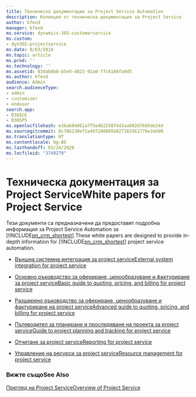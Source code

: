 ```yaml
---
title: Техническа документация за Project Service Automation
description: Колекция от техническа документация за Project Service
author: kfend
manager: kfend
ms.service: dynamics-365-customerservice
ms.custom:
- dyn365-projectservice
ms.date: 8/03/2018
ms.topic: article
ms.prod: ''
ms.technology: ''
ms.assetid: 83dab8b8-b5e9-4023-91a0-ffc6166fa9d5
ms.author: kfend
audience: Admin
search.audienceType:
- admin
- customizer
- enduser
search.app:
- D365CE
- D365PS
ms.openlocfilehash: e36ab04d61a7f5e4b2258f443aa602d7685de244
ms.sourcegitcommit: 8c786230ef2a497280885b827162561776e2eb00
ms.translationtype: HT
ms.contentlocale: bg-BG
ms.lasthandoff: 03/24/2020
ms.locfileid: "3749279"
---
```

# <a name="white-papers-for-project-service"></a><span data-ttu-id="1072f-103">Техническа документация за Project Service</span><span class="sxs-lookup"><span data-stu-id="1072f-103">White papers for Project Service</span></span>

<span data-ttu-id="1072f-104">Тези документи са предназначени да предоставят подробна информация за Project Service Automation за [!INCLUDE[pn_crm_shortest](../includes/pn-crm-shortest.md)].</span><span class="sxs-lookup"><span data-stu-id="1072f-104">These white papers are designed to provide in-depth information for [!INCLUDE[pn_crm_shortest](../includes/pn-crm-shortest.md)] project service automation.</span></span>

-   [<span data-ttu-id="1072f-105">Външна системна интеграция за project service</span><span class="sxs-lookup"><span data-stu-id="1072f-105">External system integration for project service</span></span>](https://go.microsoft.com/fwlink/?LinkId=825445)

-   [<span data-ttu-id="1072f-106">Основно ръководство за офериране, ценообразуване и фактуриране за project service</span><span class="sxs-lookup"><span data-stu-id="1072f-106">Basic guide to quoting, pricing, and billing for project service</span></span>](https://go.microsoft.com/fwlink/?LinkId=825241)

-   [<span data-ttu-id="1072f-107">Разширено ръководство за офериране, ценообразуване и фактуриране на project service</span><span class="sxs-lookup"><span data-stu-id="1072f-107">Advanced guide to quoting, pricing, and billing for project service</span></span>](https://go.microsoft.com/fwlink/?LinkId=825242)

-   [<span data-ttu-id="1072f-108">Пътеводител за планиране и проследяване на проекта за project service</span><span class="sxs-lookup"><span data-stu-id="1072f-108">Guide to project planning and tracking for project service</span></span>](https://go.microsoft.com/fwlink/?LinkId=825243)

-   [<span data-ttu-id="1072f-109">Отчитане за project service</span><span class="sxs-lookup"><span data-stu-id="1072f-109">Reporting for project service</span></span>](https://go.microsoft.com/fwlink/?LinkId=825446)

-   [<span data-ttu-id="1072f-110">Управление на ресурси за project service</span><span class="sxs-lookup"><span data-stu-id="1072f-110">Resource management for project service</span></span>](https://go.microsoft.com/fwlink/?LinkId=825244)

### <a name="see-also"></a><span data-ttu-id="1072f-111">Вижте също</span><span class="sxs-lookup"><span data-stu-id="1072f-111">See Also</span></span>
 [<span data-ttu-id="1072f-112">Преглед на Project Service</span><span class="sxs-lookup"><span data-stu-id="1072f-112">Overview of Project Service</span></span>](../project-service/overview.md)
